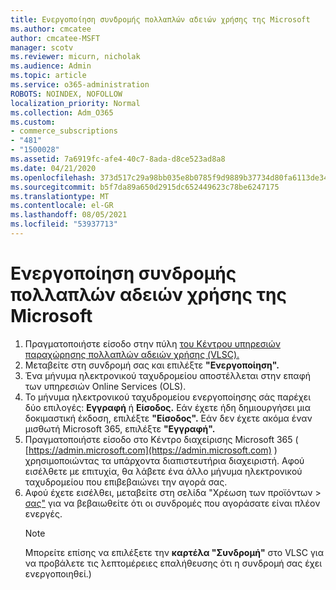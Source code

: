 ```yaml
---
title: Ενεργοποίηση συνδρομής πολλαπλών αδειών χρήσης της Microsoft
ms.author: cmcatee
author: cmcatee-MSFT
manager: scotv
ms.reviewer: micurn, nicholak
ms.audience: Admin
ms.topic: article
ms.service: o365-administration
ROBOTS: NOINDEX, NOFOLLOW
localization_priority: Normal
ms.collection: Adm_O365
ms.custom:
- commerce_subscriptions
- "481"
- "1500028"
ms.assetid: 7a6919fc-afe4-40c7-8ada-d8ce523ad8a8
ms.date: 04/21/2020
ms.openlocfilehash: 373d517c29a98bb035e8b0785f9d9889b37734d80fa6113de34544d49f08cdf1
ms.sourcegitcommit: b5f7da89a650d2915dc652449623c78be6247175
ms.translationtype: MT
ms.contentlocale: el-GR
ms.lasthandoff: 08/05/2021
ms.locfileid: "53937713"
---
```

# <a name="activating-a-microsoft-volume-license-subscription"></a>Ενεργοποίηση συνδρομής πολλαπλών αδειών χρήσης της Microsoft

1. Πραγματοποιήστε είσοδο στην πύλη [του Κέντρου υπηρεσιών παραχώρησης πολλαπλών αδειών χρήσης (VLSC).](https://go.microsoft.com/fwlink/p/?LinkId=329762)
2. Μεταβείτε στη συνδρομή σας και επιλέξτε **"Ενεργοποίηση".**
3. Ένα μήνυμα ηλεκτρονικού ταχυδρομείου αποστέλλεται στην επαφή των υπηρεσιών Online Services (OLS).
4. Το μήνυμα ηλεκτρονικού ταχυδρομείου ενεργοποίησης σάς παρέχει δύο επιλογές: **Εγγραφή** ή **Είσοδος.** Εάν έχετε ήδη δημιουργήσει μια δοκιμαστική έκδοση, επιλέξτε **"Είσοδος".** Εάν δεν έχετε ακόμα έναν μισθωτή Microsoft 365, επιλέξτε **"Εγγραφή".**
5. Πραγματοποιήστε είσοδο στο Κέντρο διαχείρισης Microsoft 365 ( [https://admin.microsoft.com](https://admin.microsoft.com) ) χρησιμοποιώντας τα υπάρχοντα διαπιστευτήρια διαχειριστή. Αφού εισέλθετε με επιτυχία, θα λάβετε ένα άλλο μήνυμα ηλεκτρονικού ταχυδρομείου που επιβεβαιώνει την αγορά σας.
6. Αφού έχετε εισέλθει, μεταβείτε  στη σελίδα "Χρέωση των προϊόντων \> [σας"](https://go.microsoft.com/fwlink/p/?linkid=842054) για να βεβαιωθείτε ότι οι συνδρομές που αγοράσατε είναι πλέον ενεργές. 
    > [!NOTE]
    > Μπορείτε επίσης να επιλέξετε την **καρτέλα "Συνδρομή"** στο VLSC για να προβάλετε τις λεπτομέρειες επαλήθευσης ότι η συνδρομή σας έχει ενεργοποιηθεί.)
